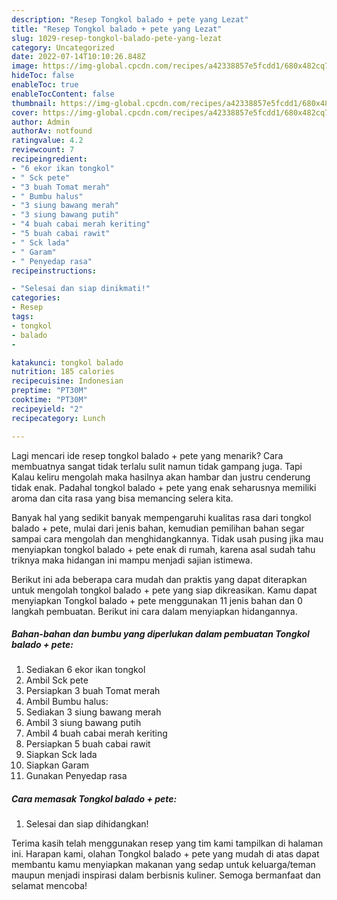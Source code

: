 ```yaml
---
description: "Resep Tongkol balado + pete yang Lezat"
title: "Resep Tongkol balado + pete yang Lezat"
slug: 1029-resep-tongkol-balado-pete-yang-lezat
category: Uncategorized
date: 2022-07-14T10:10:26.848Z
image: https://img-global.cpcdn.com/recipes/a42338857e5fcdd1/680x482cq70/tongkol-balado-pete-foto-resep-utama.jpg
hideToc: false
enableToc: true
enableTocContent: false
thumbnail: https://img-global.cpcdn.com/recipes/a42338857e5fcdd1/680x482cq70/tongkol-balado-pete-foto-resep-utama.jpg
cover: https://img-global.cpcdn.com/recipes/a42338857e5fcdd1/680x482cq70/tongkol-balado-pete-foto-resep-utama.jpg
author: Admin
authorAv: notfound
ratingvalue: 4.2
reviewcount: 7
recipeingredient:
- "6 ekor ikan tongkol"
- " Sck pete"
- "3 buah Tomat merah"
- " Bumbu halus"
- "3 siung bawang merah"
- "3 siung bawang putih"
- "4 buah cabai merah keriting"
- "5 buah cabai rawit"
- " Sck lada"
- " Garam"
- " Penyedap rasa"
recipeinstructions:

- "Selesai dan siap dinikmati!"
categories:
- Resep
tags:
- tongkol
- balado
- 

katakunci: tongkol balado  
nutrition: 185 calories
recipecuisine: Indonesian
preptime: "PT30M"
cooktime: "PT30M"
recipeyield: "2"
recipecategory: Lunch

---
```



Lagi mencari ide resep tongkol balado + pete yang menarik? Cara membuatnya sangat tidak terlalu sulit namun tidak gampang juga. Tapi Kalau keliru mengolah maka hasilnya akan hambar dan justru cenderung tidak enak. Padahal tongkol balado + pete yang enak seharusnya memiliki aroma dan cita rasa yang bisa memancing selera kita.




Banyak hal yang sedikit banyak mempengaruhi kualitas rasa dari tongkol balado + pete, mulai dari jenis bahan, kemudian pemilihan bahan segar sampai cara mengolah dan menghidangkannya. Tidak usah pusing jika mau menyiapkan tongkol balado + pete enak di rumah, karena asal sudah tahu triknya maka hidangan ini mampu menjadi sajian istimewa.


Berikut ini ada beberapa cara mudah dan praktis yang dapat diterapkan untuk mengolah tongkol balado + pete yang siap dikreasikan. Kamu dapat menyiapkan Tongkol balado + pete menggunakan 11 jenis bahan dan 0 langkah pembuatan. Berikut ini cara dalam menyiapkan hidangannya.

<!--inarticleads1-->

##### Bahan-bahan dan bumbu yang diperlukan dalam pembuatan Tongkol balado + pete:

1. Sediakan 6 ekor ikan tongkol
1. Ambil  Sck pete
1. Persiapkan 3 buah Tomat merah
1. Ambil  Bumbu halus:
1. Sediakan 3 siung bawang merah
1. Ambil 3 siung bawang putih
1. Ambil 4 buah cabai merah keriting
1. Persiapkan 5 buah cabai rawit
1. Siapkan  Sck lada
1. Siapkan  Garam
1. Gunakan  Penyedap rasa




<!--inarticleads2-->

##### Cara memasak Tongkol balado + pete:


1. Selesai dan siap dihidangkan!



Terima kasih telah menggunakan resep yang tim kami tampilkan di halaman ini. Harapan kami, olahan Tongkol balado + pete yang mudah di atas dapat membantu kamu menyiapkan makanan yang sedap untuk keluarga/teman maupun menjadi inspirasi dalam berbisnis kuliner. Semoga bermanfaat dan selamat mencoba!
